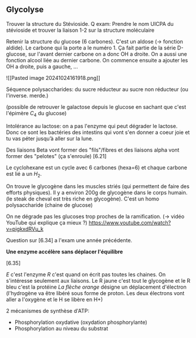 ## Glycolyse

Trouver la structure du Stévioside. 
Q exam: Prendre le nom UICPA du stévioside et trouver la liaison 1-2 sur la structure moléculaire

Retenir la structure du glucose (6 carbones). C'est un aldose (-> fonction aldide). Le carbone qui la porte a le numéro 1. Ça fait partie de la série D-glucose, sur l'avant dernier carbone on a donc OH a droite. On a aussi une fonction alcool liée au dernier carbone. On commence ensuite a ajouter les OH a droite, puis a gauche, ... 

![[Pasted image 20241024161918.png]]

Séquence polysaccharides: du sucre réducteur au sucre non réducteur (ou l'inverse. merde.)

(possible de retrouver le galactose depuis le glucose en sachant que c'est l'épimère $C_{4}$ du glucose) 

Intolérance au lactose: on a pas l'enzyme qui peut dégrader le lactose. Donc ce sont les bactéries des intestins qui vont s'en donner a coeur joie et tu vas péter jusqu’à aller sur la lune. 


Des liaisons Beta vont former des "fils"/fibres et des liaisons alpha vont former des "pelotes" (ça s'enroule) [6.21]

Le cyclohexane est un cycle avec 6 carbones (hexa=6) et chaque carbone est lié a un $H_{2}$. 

On trouve le glycogène dans les muscles striés (qui permettent de faire des efforts physiques). Il y a environ 200g de glycogène dans le corps humain. (le steak de cheval est très riche en glycogène). C'est un homo polysaccharide (chaine de glucose)

On ne dégrade pas les glucoses trop proches de la ramification. (-> vidéo YouTube qui explique ça mieux ?) https://www.youtube.com/watch?v=pigkxdRVu_k

Question sur [6.34] a l'exam une année précédente. 

**Une enzyme accélère sans déplacer l'équilibre**

[6.35]

*E* c'est l'enzyme
*R* c'est quand on écrit pas toutes les chaines. On s'intéresse seulement aux liaisons. Le R jaune c'est tout le glycogène et le R bleu c'est la protéine
*La flèche orange* désigne un déplacement d'électron (l'hydrogène va être libéré sous forme de proton. Les deux électrons vont aller a l'oxygène et le H se libère en H+)

2 mécanismes de synthèse d'ATP: 
- Phosphorylation oxydative (oxydation phosphorylante)
- Phosphorylation au niveau du substrat 